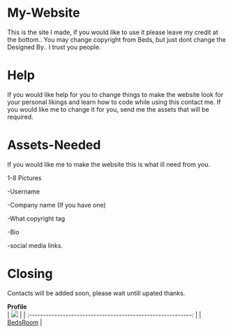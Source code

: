 # My-Website
This is the site I made, if you would like to use it please leave my credit at the bottom.. You may change copyright from Beds, but just dont change the Designed By.. I trust you people.

# Help
If you would like help for you to change things to make the website look for your personal likings and learn how to code while using this contact me.
If you would like me to change it for you, send me the assets that will be required.

# Assets-Needed
If you would like me to make the website this is what ill need from you.

1-8 Pictures

-Username

-Company name (If you have one)

-What copyright tag

-Bio

-social media links.


# Closing
Contacts will be added soon, please wait untill upated thanks.




**Profile**  
  | <img src = "https://avatars.githubusercontent.com/u/91224083?v=4"> | 
| :----------------------------------------------------------: | 
|     [BedsRoom](https://github.com/bedsroom) |   
